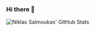 ### Hi there 👋

![Niklas Salmoukas' GitHub Stats](https://github-readme-stats.vercel.app/api?username=coreprocess&count_private=true&include_all_commits=true&show_icons=true&theme=tokyonight)
